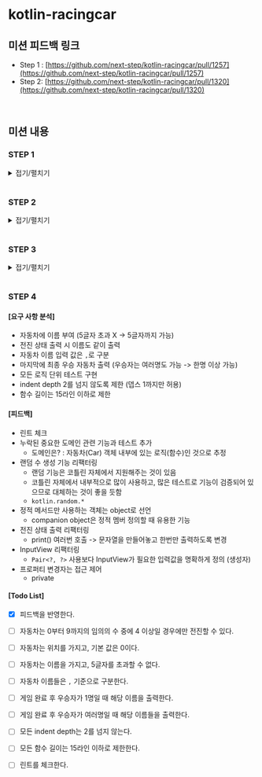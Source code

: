 # kotlin-racingcar

## 미션 피드백 링크

- Step 1 : [https://github.com/next-step/kotlin-racingcar/pull/1257](https://github.com/next-step/kotlin-racingcar/pull/1257)
- Step 2: [https://github.com/next-step/kotlin-racingcar/pull/1320](https://github.com/next-step/kotlin-racingcar/pull/1320)

<br>

## 미션 내용

### STEP 1

<details>
<summary>접기/펼치기</summary>
<div markdown="1">

- [x] 실습 환경 구축
- [x] 코틀린 학습 테스트

</div>
</details>

<br>

### STEP 2

<details>
<summary>접기/펼치기</summary>
<div markdown="1">

> 사칙 연산의 계산 운선순위 무시 => 입력 값 순서대로 계산

- [x] 덧셈
  - [x] 테스트 코드 작성
  - [x] 기능 구현
- [x] 뺄셈
  - [x] 테스트 코드 작성
  - [x] 기능 구현
- [x] 곱셈
  - [x] 테스트 코드 작성
  - [x] 기능 구현
- [x] 나눗셈
  - [x] 테스트 코드 작성
  - [x] 기능 구현
- [x] 입력 값 순서대로 계산되는 계산기
  - [x] 테스트 코드 작성
  - [x] 기능 구현
- [x] 유효성 검증
  - [x] 입력값이 null이거나 빈 공백 문자일 경우
    - [x] 테스트 코드 작성
    - [x] 기능 구현
  - [x] 사칙연산 기호가 아닌 경우
    - [x] 테스트 코드 작성
    - [x] 기능 구현
  - [x] 첫번째 입력값이 숫자가 아닌 경우
    - [x] 테스트 코드 작성
    - [x] 기능 구현
</div>
</details>

<br>

### STEP 3

<details>
<summary>접기/펼치기</summary>
<div markdown="1">

#### [요구 사항 분석]

- 0 ~ 9 무작위 수 추출 메서드
- 4 이상인지 확인하는 메서드(전진 조건 여부)
- 각각의 자동차가 주어진 횟수만큼 시도하는 메서드(사실상 메인 함수)
- 자동차 상태 출력 메서드

#### [Todo List]

- [x] 0부터 9까지 무작위 수 추출 기능
- [x] 전진 조건 여부 확인 기능
- [x] 입력 받은대로 각각의 자동차가 주어진 횟수만큼 시도하는 기능 (InputView)
- [x] 한 턴마다 자동차의 전진 상태를 출력하는 기능 (ResultView)

</div>
</details>

<br>

### STEP 4

#### [요구 사항 분석]

- 자동차에 이름 부여 (5글자 초과 X -> 5글자까지 가능)
- 전진 상태 출력 시 이름도 같이 출력
- 자동차 이름 입력 값은 `,`로 구분
- 마지막에 최종 우승 자동차 출력 (우승자는 여러명도 가능 -> 한명 이상 가능)
- 모든 로직 단위 테스트 구현
- indent depth 2를 넘지 않도록 제한 (뎁스 1까지만 허용)
- 함수 길이는 15라인 이하로 제한

#### [피드백]

- 린트 체크
- 누락된 중요한 도메인 관련 기능과 테스트 추가
  - 도메인은? : 자동차(Car) 객체 내부에 있는 로직(함수)인 것으로 추정
- 랜덤 수 생성 기능 리팩터링
  - 랜덤 기능은 코틀린 자체에서 지원해주는 것이 있음 
  - 코틀린 자체에서 내부적으로 많이 사용하고, 많은 테스트로 기능이 검증되어 있으므로 대체하는 것이 좋을 듯함
  - `kotlin.random.*`
- 정적 메서드만 사용하는 객체는 object로 선언
  - companion object은 정적 멤버 정의할 때 유용한 기능
- 전진 상태 출력 리팩터링
  - print() 여러번 호출 -> 문자열을 만들어놓고 한번만 출력하도록 변경
- InputView 리팩터링
  - `Pair<?, ?>` 사용보다 InputView가 필요한 입력값을 명확하게 정의 (생성자)
- 프로퍼티 변경자는 접근 제어
  - private

#### [Todo List]

- [x] 피드백을 반영한다.
- [ ] 자동차는 0부터 9까지의 임의의 수 중에 4 이상일 경우에만 전진할 수 있다.
- [ ] 자동차는 위치를 가지고, 기본 값은 0이다.
- [ ] 자동차는 이름을 가지고, 5글자를 초과할 수 없다.
- [ ] 자동차 이름들은 `,` 기준으로 구분한다.
- [ ] 게임 완료 후 우승자가 1명일 때 해당 이름을 출력한다.
- [ ] 게임 완료 후 우승자가 여러명일 때 해당 이름들을 출력한다.
- [ ] 모든 indent depth는 2를 넘지 않는다.
- [ ] 모든 함수 길이는 15라인 이하로 제한한다.
- [ ] 린트를 체크한다.


